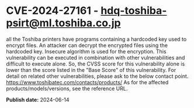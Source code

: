 # CVE-2024-27161 - hdq-toshiba-psirt@ml.toshiba.co.jp

all the Toshiba printers have programs containing a hardcoded key used to encrypt files. An attacker can decrypt the encrypted files using the hardcoded key. Insecure algorithm is used for the encryption. This vulnerability can be executed in combination with other vulnerabilities and  difficult to execute alone. So, the CVSS score for this vulnerability alone is lower than the score listed in the "Base Score" of this vulnerability. For detail on related other vulnerabilities, please ask to the below contact point.
 https://www.toshibatec.com/contacts/products/ 
As for the affected products/models/versions, see the reference URL.

**Publish date:** 2024-06-14
